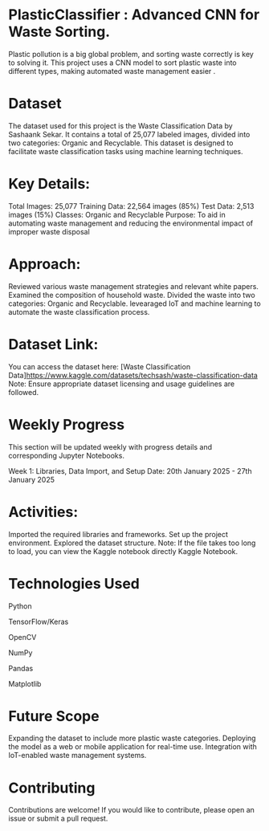 # PlasticClassifier : Advanced CNN for Waste Sorting.
Plastic pollution is a big global problem, and sorting waste correctly is key to solving it. This project uses a CNN model to sort plastic waste into different types, making automated waste management easier . 

 # Dataset
The dataset used for this project is the Waste Classification Data by Sashaank Sekar. It contains a total of 25,077 labeled images, divided into two categories: Organic and Recyclable. This dataset is designed to facilitate waste classification tasks using machine learning techniques.

# Key Details:
Total Images: 25,077
Training Data: 22,564 images (85%)
Test Data: 2,513 images (15%)
Classes: Organic and Recyclable
Purpose: To aid in automating waste management and reducing the environmental impact of improper waste disposal

# Approach:
Reviewed various waste management strategies and relevant white papers.
Examined the composition of household waste.
Divided the waste into two categories: Organic and Recyclable.
levearaged  IoT and machine learning to automate the waste classification process.

 # Dataset Link:
You can access the dataset here: [Waste Classification Data]https://www.kaggle.com/datasets/techsash/waste-classification-data
Note: Ensure appropriate dataset licensing and usage guidelines are followed.

 # Weekly Progress
This section will be updated weekly with progress details and corresponding Jupyter Notebooks.

Week 1: Libraries, Data Import, and Setup
Date: 20th January 2025 - 27th January 2025

 # Activities:
Imported the required libraries and frameworks.
Set up the project environment.
Explored the dataset structure.
Note: If the file takes too long to load, you can view the Kaggle notebook directly Kaggle Notebook.

# Technologies Used
Python

TensorFlow/Keras

OpenCV

NumPy

Pandas

Matplotlib

# Future Scope
Expanding the dataset to include more plastic waste categories.
Deploying the model as a web or mobile application for real-time use.
Integration with IoT-enabled waste management systems.

# Contributing
Contributions are welcome! If you would like to contribute, please open an issue or submit a pull request.
